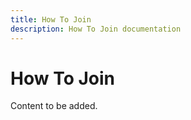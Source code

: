 ```yaml
---
title: How To Join
description: How To Join documentation
---
```


# How To Join

Content to be added.
